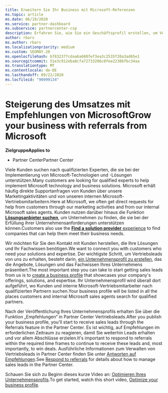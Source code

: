 ```yaml
---
title: Erweitern Sie Ihr Business mit Microsoft-Referenzen
ms.topic: article
ms.date: 06/19/2020
ms.service: partner-dashboard
ms.subservice: partnercenter-csp
description: Erfahren Sie, wie Sie ein Geschäftsprofil erstellen, um Vertriebs Leads über die Partner Center-Referenzfunktion zu generieren, und dann auf diese Verweise zu reagieren.
author: rbars
ms.author: rbars
ms.localizationpriority: medium
ms.custom: SEOMAY.20
ms.openlocfilehash: bf832377cdaa6a680fef3ea3c2535f20a3ad65e1
ms.sourcegitcommit: 51e3c912eba8cfa72733206c0fee22386fbc34aa
ms.translationtype: MT
ms.contentlocale: de-DE
ms.lasthandoff: 09/22/2020
ms.locfileid: "90999134"
---
```

# <a name="grow-your-business-with-referrals-from-microsoft"></a><span data-ttu-id="61f89-103">Steigerung des Umsatzes mit Empfehlungen von Microsoft</span><span class="sxs-lookup"><span data-stu-id="61f89-103">Grow your business with referrals from Microsoft</span></span>

<span data-ttu-id="61f89-104">**Zielgruppe**</span><span class="sxs-lookup"><span data-stu-id="61f89-104">**Applies to**</span></span>

- <span data-ttu-id="61f89-105">Partner Center</span><span class="sxs-lookup"><span data-stu-id="61f89-105">Partner Center</span></span>

<span data-ttu-id="61f89-106">Viele Kunden suchen nach qualifizierten Experten, die sie bei der Implementierung von Microsoft-Technologien und -Lösungen unterstützen.</span><span class="sxs-lookup"><span data-stu-id="61f89-106">Many customers are looking for qualified experts to help implement Microsoft technology and business solutions.</span></span> <span data-ttu-id="61f89-107">Microsoft erhält häufig direkte Supportanfragen von Kunden über unsere Marketingaktivitäten und von unseren internen Microsoft-Vertriebsmitarbeitern.</span><span class="sxs-lookup"><span data-stu-id="61f89-107">Here at Microsoft, we often get direct requests for help from customers through our marketing activities and from our internal Microsoft sales agents.</span></span> <span data-ttu-id="61f89-108">Kunden nutzen darüber hinaus die Funktion [**Lösungsanbieter suchen**](https://www.microsoft.com/solution-providers/search), um Unternehmen zu finden, die sie bei der Erfüllung ihrer Unternehmensanforderungen unterstützen können.</span><span class="sxs-lookup"><span data-stu-id="61f89-108">Customers also use the [**Find a solution provider** experience](https://www.microsoft.com/solution-providers/search) to find companies that can help them meet their business needs.</span></span> 

<span data-ttu-id="61f89-109">Wir möchten für Sie den Kontakt mit Kunden herstellen, die Ihre Lösungen und Ihr Fachwissen benötigen.</span><span class="sxs-lookup"><span data-stu-id="61f89-109">We want to connect you with customers who need your solutions and expertise.</span></span> <span data-ttu-id="61f89-110">Der wichtigste Schritt, um Vertriebsleads von uns zu erhalten, besteht darin, [ein Unternehmensprofil zu erstellen](create-a-marketing-profile.md), das die Angebote, Lösungen und das Fachwissen Ihres Unternehmens präsentiert.</span><span class="sxs-lookup"><span data-stu-id="61f89-110">The most important step you can take to start getting sales leads from us is to [create a business profile](create-a-marketing-profile.md) that showcases your company's offerings, solutions, and expertise.</span></span> <span data-ttu-id="61f89-111">Ihr Unternehmensprofil wird überall dort aufgeführt, wo Kunden und interne Microsoft-Vertriebsmitarbeiter nach qualifizierten Partnern suchen.</span><span class="sxs-lookup"><span data-stu-id="61f89-111">Your business profile will be listed in all the places customers and internal Microsoft sales agents search for qualified partners.</span></span> 

 <span data-ttu-id="61f89-112">Nach der Veröffentlichung Ihres Unternehmensprofils erhalten Sie über die Funktion „Empfehlungen“ in Partner Center Vertriebsleads.</span><span class="sxs-lookup"><span data-stu-id="61f89-112">After you publish your business profile, you'll start to receive sales leads through the Referrals feature in the Partner Center.</span></span> <span data-ttu-id="61f89-113">Es ist wichtig, auf Empfehlungen im erforderlichen Zeitraum zu reagieren, damit Sie weiterhin Leads erhalten und vor allem Abschlüsse erzielen.</span><span class="sxs-lookup"><span data-stu-id="61f89-113">It's important to respond to referrals within the required time frames to continue to receive these leads and, most importantly, to win deals.</span></span> <span data-ttu-id="61f89-114">Ausführliche Informationen zum Verwalten von Vertriebsleads in Partner Center finden Sie unter [Antworten auf Empfehlungen](manage-leads.md).</span><span class="sxs-lookup"><span data-stu-id="61f89-114">See [Respond to referrals](manage-leads.md) for details about how to manage sales leads in the Partner Center.</span></span>  


<span data-ttu-id="61f89-115">Schauen Sie sich zu Beginn dieses kurze Video an: [Optimieren Ihres Unternehmensprofils](https://player.vimeo.com/video/252788046).</span><span class="sxs-lookup"><span data-stu-id="61f89-115">To get started, watch this short video, [Optimize your business profile](https://player.vimeo.com/video/252788046).</span></span>
